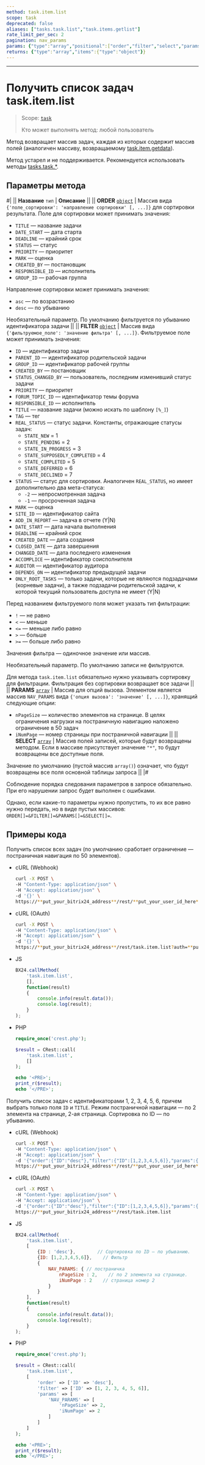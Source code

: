 ```yaml
---
method: task.item.list
scope: task
deprecated: false
aliases: ["tasks.task.list","task.items.getlist"]
rate_limit_per_sec: 2
pagination: nav_params
params: {"type":"array","positional":["order","filter","select","params"]}
returns: {"type":"array","items":{"type":"object"}}
---
```



---

# Получить список задач task.item.list

> Scope: [`task`](../../../scopes/permissions.md)
>
> Кто может выполнять метод: любой пользователь

Метод возвращает массив задач, каждая из которых содержит массив полей (аналогичен массиву, возвращаемому [task.item.getdata](task-item-get-data.md)).



Метод устарел и не поддерживается. Рекомендуется использовать методы [tasks.task.*](../../index.md).



## Параметры метода

#|
|| **Название**
`тип` | **Описание** ||
|| **ORDER**
[`object`](../../../data-types.md) | Массив вида `{'поле_сортировки': 'направление сортировки' [, ...]}` для сортировки результата. Поле для сортировки может принимать значения: 
- `TITLE` — название задачи 
- `DATE_START` — дата старта 
- `DEADLINE` — крайний срок 
- `STATUS` — статус 
- `PRIORITY` — приоритет 
- `MARK` — оценка 
- `CREATED_BY` — постановщик 
- `RESPONSIBLE_ID` — исполнитель 
- `GROUP_ID` — рабочая группа 

Направление сортировки может принимать значения: 
- `asc` — по возрастанию 
- `desc` — по убыванию 
  
Необязательный параметр. По умолчанию фильтруется по убыванию идентификатора задачи ||
|| **FILTER**
[`object`](../../../data-types.md) | Массив вида `{'фильтруемое_поле': 'значение фильтра' [, ...]}`. Фильтруемое поле может принимать значения:
- `ID` — идентификатор задачи
- `PARENT_ID` — идентификатор родительской задачи
- `GROUP_ID` — идентификатор рабочей группы
- `CREATED_BY` — постановщик
- `STATUS_CHANGED_BY` — пользователь, последним изменивший статус задачи
- `PRIORITY` — приоритет
- `FORUM_TOPIC_ID` — идентификатор темы форума
- `RESPONSIBLE_ID` — исполнитель
- `TITLE` — название задачи (можно искать по шаблону `[%_]`)
- `TAG` — тег
- `REAL_STATUS` — статус задачи. Константы, отражающие статусы задач:
    - `STATE_NEW` = 1
    - `STATE_PENDING` = 2
    - `STATE_IN_PROGRESS` = 3
    - `STATE_SUPPOSEDLY_COMPLETED` = 4
    - `STATE_COMPLETED` = 5
    - `STATE_DEFERRED` = 6
    - `STATE_DECLINED` = 7
- `STATUS` — статус для сортировки. Аналогичен `REAL_STATUS`, но имеет дополнительно два мета-статуса:
    - `-2` — непросмотренная задача
    - `-1` — просроченная задача
- `MARK` — оценка
- `SITE_ID` — идентификатор сайта
- `ADD_IN_REPORT` — задача в отчете (Y\|N)
- `DATE_START` — дата начала выполнения
- `DEADLINE` — крайний срок
- `CREATED_DATE` — дата создания
- `CLOSED_DATE` — дата завершения
- `CHANGED_DATE` — дата последнего изменения
- `ACCOMPLICE` — идентификатор соисполнителя
- `AUDITOR` — идентификатор аудитора
- `DEPENDS_ON` — идентификатор предыдущей задачи
- `ONLY_ROOT_TASKS` — только задачи, которые не являются подзадачами (корневые задачи), а также подзадачи родительской задачи, к которой текущий пользователь доступа не имеет (Y\|N)

Перед названием фильтруемого поля может указать тип фильтрации:
- `!` — не равно
- `<` — меньше
- `<=` — меньше либо равно
- `>` — больше
- `>=` — больше либо равно

Значения фильтра — одиночное значение или массив.

Необязательный параметр. По умолчанию записи не фильтруются.

Для метода `task.item.list` обязательно нужно указывать сортировку для фильтрации. Фильтрация без сортировки возвращает все задачи
||
|| **PARAMS**
[`array`](../../../data-types.md) | Массив для опций вызова. Элементом является массив `NAV_PARAMS` вида `{'опция вызова': 'значение' [, ...]}`, хранящий следующие опции:
- `nPageSize` — количество элементов на странице. В целях ограничения нагрузки на постраничную навигацию наложено ограничение в 50 задач
- `iNumPage` — номер страницы при постраничной навигации ||
|| **SELECT**
[`array`](../../../data-types.md) | Массив полей записей, которые будут возвращены методом. Если в массиве присутствует значение `"*"`, то будут возвращены все доступные поля. 

Значение по умолчанию (пустой массив `array()`) означает, что будут возвращены все поля основной таблицы запроса ||
|#

Соблюдение порядка следования параметров в запросе обязательно. При его нарушении запрос будет выполнен с ошибками.

Однако, если какие-то параметры нужно пропустить, то их все равно нужно передать, но в виде пустых массивов: `ORDER[]=&FILTER[]=&PARAMS[]=&SELECT[]=`.

## Примеры кода



Получить список всех задач (по умолчанию сработает ограничение — постраничная навигация по 50 элементов).



- cURL (Webhook)

    ```bash
    curl -X POST \
    -H "Content-Type: application/json" \
    -H "Accept: application/json" \
    -d '{}' \
    https://**put_your_bitrix24_address**/rest/**put_your_user_id_here**/**put_your_webhook_here**/task.item.list
    ```

- cURL (OAuth)

    ```bash
    curl -X POST \
    -H "Content-Type: application/json" \
    -H "Accept: application/json" \
    -d '{}' \
    https://**put_your_bitrix24_address**/rest/task.item.list?auth=**put_access_token_here**
    ```

- JS

    ```js
    BX24.callMethod(
        'task.item.list',
        [],
        function(result)
        {
            console.info(result.data());
            console.log(result);
        }
    );
    ```

- PHP

    ```php
    require_once('crest.php');

    $result = CRest::call(
        'task.item.list',
        []
    );

    echo '<PRE>';
    print_r($result);
    echo '</PRE>';
    ```



Получить список задач с идентификаторами 1, 2, 3, 4, 5, 6, причем выбрать только поля `ID` и `TITLE`. Режим постраничной навигации — по 2 элемента на странице, 2-ая страница. Сортировка по ID — по убыванию.



- cURL (Webhook)

    ```bash
    curl -X POST \
    -H "Content-Type: application/json" \
    -H "Accept: application/json" \
    -d '{"order":{"ID":"desc"},"filter":{"ID":[1,2,3,4,5,6]},"params":{"NAV_PARAMS":{"nPageSize":2,"iNumPage":2}}}' \
    https://**put_your_bitrix24_address**/rest/**put_your_user_id_here**/**put_your_webhook_here**/task.item.list
    ```

- cURL (OAuth)

    ```bash
    curl -X POST \
    -H "Content-Type: application/json" \
    -H "Accept: application/json" \
    -d '{"order":{"ID":"desc"},"filter":{"ID":[1,2,3,4,5,6]},"params":{"NAV_PARAMS":{"nPageSize":2,"iNumPage":2}},"auth":"**put_access_token_here**"}' \
    https://**put_your_bitrix24_address**/rest/task.item.list
    ```

- JS

    ```js
    BX24.callMethod(
        'task.item.list',
        [
            {ID : 'desc'},        // Сортировка по ID — по убыванию.
            {ID: [1,2,3,4,5,6]},    // Фильтр
            {    
                NAV_PARAMS: { // постраничка
                    nPageSize : 2,    // по 2 элемента на странице.
                    iNumPage : 2    // страница номер 2        
                }
            }
        ],
        function(result)
        {
            console.info(result.data());
            console.log(result);
        }
    );
    ```

- PHP

    ```php
    require_once('crest.php');

    $result = CRest::call(
        'task.item.list',
        [
            'order' => ['ID' => 'desc'],
            'filter' => ['ID' => [1, 2, 3, 4, 5, 6]],
            'params' => [
                'NAV_PARAMS' => [
                    'nPageSize' => 2,
                    'iNumPage' => 2
                ]
            ]
        ]
    );

    echo '<PRE>';
    print_r($result);
    echo '</PRE>';
    ```


